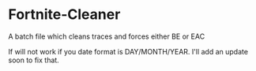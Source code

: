 # Fortnite-Cleaner
A batch file which cleans traces and forces either BE or EAC

If will not work if you date format is DAY/MONTH/YEAR. I'll add an update soon to fix that.
